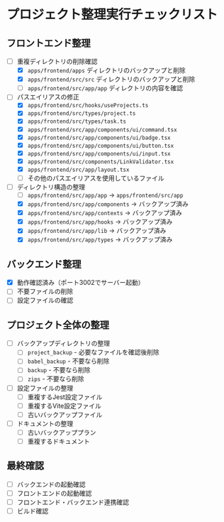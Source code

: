 # プロジェクト整理実行チェックリスト

## フロントエンド整理

- [ ] 重複ディレクトリの削除確認
  - [x] `apps/frontend/apps` ディレクトリのバックアップと削除
  - [x] `apps/frontend/src/src` ディレクトリのバックアップと削除
  - [ ] `apps/frontend/src/app/app` ディレクトリの内容を確認

- [ ] パスエイリアスの修正
  - [x] `apps/frontend/src/hooks/useProjects.ts`
  - [x] `apps/frontend/src/types/project.ts`
  - [x] `apps/frontend/src/types/task.ts`
  - [x] `apps/frontend/src/app/components/ui/command.tsx`
  - [x] `apps/frontend/src/app/components/ui/badge.tsx`
  - [x] `apps/frontend/src/app/components/ui/button.tsx`
  - [x] `apps/frontend/src/app/components/ui/input.tsx`
  - [x] `apps/frontend/src/components/LinkValidator.tsx`
  - [x] `apps/frontend/src/app/layout.tsx`
  - [ ] その他のパスエイリアスを使用しているファイル

- [ ] ディレクトリ構造の整理
  - [ ] `apps/frontend/src/app/app` → `apps/frontend/src/app`
  - [x] `apps/frontend/src/app/components` → バックアップ済み
  - [x] `apps/frontend/src/app/contexts` → バックアップ済み
  - [x] `apps/frontend/src/app/hooks` → バックアップ済み
  - [x] `apps/frontend/src/app/lib` → バックアップ済み
  - [x] `apps/frontend/src/app/types` → バックアップ済み

## バックエンド整理

- [x] 動作確認済み（ポート3002でサーバー起動）
- [ ] 不要ファイルの削除
- [ ] 設定ファイルの確認

## プロジェクト全体の整理

- [ ] バックアップディレクトリの整理
  - [ ] `project_backup` - 必要なファイルを確認後削除
  - [ ] `babel_backup` - 不要なら削除
  - [ ] `backup` - 不要なら削除
  - [ ] `zips` - 不要なら削除

- [ ] 設定ファイルの整理
  - [ ] 重複するJest設定ファイル
  - [ ] 重複するVite設定ファイル
  - [ ] 古いバックアップファイル

- [ ] ドキュメントの整理
  - [ ] 古いバックアッププラン
  - [ ] 重複するドキュメント

## 最終確認

- [ ] バックエンドの起動確認
- [ ] フロントエンドの起動確認
- [ ] フロントエンド・バックエンド連携確認
- [ ] ビルド確認
